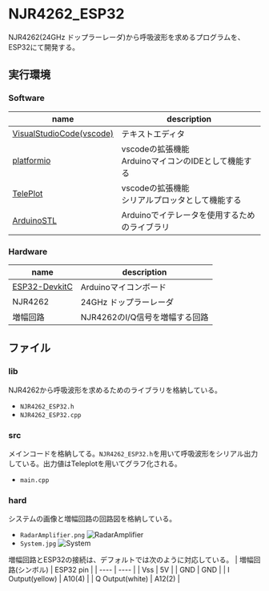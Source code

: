 # NJR4262_ESP32
NJR4262(24GHz ドップラーレーダ)から呼吸波形を求めるプログラムを、ESP32にて開発する。

## 実行環境
### Software
| name | description |
| ---- | ---- |
| [VisualStudioCode(vscode)](https://azure.microsoft.com/ja-jp/products/visual-studio-code) | テキストエディタ |
| [platformio](https://platformio.org/) | vscodeの拡張機能</br>ArduinoマイコンのIDEとして機能する |
| [TelePlot](https://marketplace.visualstudio.com/items?itemName=alexnesnes.teleplot) | vscodeの拡張機能</br>シリアルプロッタとして機能する |
| [ArduinoSTL](https://registry.platformio.org/libraries/mike-matera/ArduinoSTL) | Arduinoでイテレータを使用するためのライブラリ |
### Hardware
| name | description |
| ---- | ---- |
| [ESP32-DevkitC](https://akizukidenshi.com/catalog/g/gM-11819/) | Arduinoマイコンボード |
| NJR4262 | 24GHz ドップラーレーダ |
| 増幅回路 | NJR4262のI/Q信号を増幅する回路 |

## ファイル
### lib
NJR4262から呼吸波形を求めるためのライブラリを格納している。
- `NJR4262_ESP32.h`
- `NJR4262_ESP32.cpp`
### src
メインコードを格納してる。`NJR4262_ESP32.h`を用いて呼吸波形をシリアル出力している。出力値はTeleplotを用いてグラフ化される。
- `main.cpp`
### hard
システムの画像と増幅回路の回路図を格納している。
- `RadarAmplifier.png`
![RadarAmplifier](https://github.com/YukitoGoto/NJR4262_ESP32/assets/63275740/d36242ff-1ec1-4412-80dc-4e34efa8d077)
- `System.jpg`
![System](https://github.com/YukitoGoto/NJR4262_ESP32/assets/63275740/988df86d-8222-4a38-87e2-3ab3d06a01cc)

増幅回路とESP32の接続は、デフォルトでは次のように対応している。
| 増幅回路(シンボル) | ESP32 pin |
| ---- | ---- |
| Vss | 5V |
| GND | GND |
| I Output(yellow) | A10(4) |
| Q Output(white) | A12(2) |
